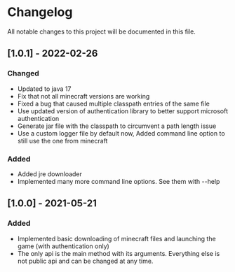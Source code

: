 # Changelog
All notable changes to this project will be documented in this file.

## [1.0.1] - 2022-02-26
### Changed
 - Updated to java 17
 - Fix that not all minecraft versions are working
 - Fixed a bug that caused multiple classpath entries of the same file
 - Use updated version of authentication library to better support microsoft authentication
 - Generate jar file with the classpath to circumvent a path length issue
 - Use a custom logger file by default now, Added command line option to still use the one from minecraft
 
### Added
 - Added jre downloader
 - Implemented many more command line options. See them with --help

## [1.0.0] - 2021-05-21
### Added
 - Implemented basic downloading of minecraft files and launching the game (with authentication only)
 - The only api is the main method with its arguments. Everything else is not public api and can be changed at any time.